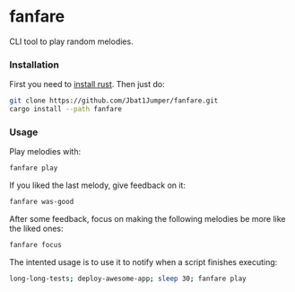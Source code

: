 # fanfare

CLI tool to play random melodies.

### Installation

First you need to [install rust](https://www.rust-lang.org/tools/install).
Then just do:

```bash
git clone https://github.com/Jbat1Jumper/fanfare.git
cargo install --path fanfare
```

### Usage

Play melodies with:

```bash
fanfare play
```

If you liked the last melody, give feedback on it:

```bash
fanfare was-good
```

After some feedback, focus on making the following melodies be more like the liked ones:

```bash
fanfare focus
```

The intented usage is to use it to notify when a script finishes executing:

```bash
long-long-tests; deploy-awesome-app; sleep 30; fanfare play
```
